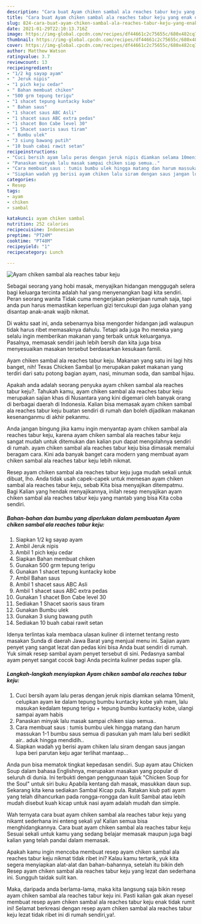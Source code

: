 ```yaml
---
description: "Cara buat Ayam chiken sambal ala reaches tabur keju yang enak dan Mudah Dibuat"
title: "Cara buat Ayam chiken sambal ala reaches tabur keju yang enak dan Mudah Dibuat"
slug: 824-cara-buat-ayam-chiken-sambal-ala-reaches-tabur-keju-yang-enak-dan-mudah-dibuat
date: 2021-01-29T22:10:13.716Z
image: https://img-global.cpcdn.com/recipes/df44661c2c75655c/680x482cq70/ayam-chiken-sambal-ala-reaches-tabur-keju-foto-resep-utama.jpg
thumbnail: https://img-global.cpcdn.com/recipes/df44661c2c75655c/680x482cq70/ayam-chiken-sambal-ala-reaches-tabur-keju-foto-resep-utama.jpg
cover: https://img-global.cpcdn.com/recipes/df44661c2c75655c/680x482cq70/ayam-chiken-sambal-ala-reaches-tabur-keju-foto-resep-utama.jpg
author: Matthew Watson
ratingvalue: 3.7
reviewcount: 13
recipeingredient:
- "1/2 kg sayap ayam"
- " Jeruk nipis"
- "1 pich keju cedar"
- " Bahan membuat chiken"
- "500 grm tepung terigu"
- "1 shacet tepung kuntacky kobe"
- " Bahan saus"
- "1 shacet saus ABC Asli"
- "1 shacet saus ABC extra pedas"
- "1 shacet Bon Cabe level 30"
- "1 Shacet saoris saus tiram"
- " Bumbu ulek"
- "3 siung bawang putih"
- "10 buah cabai rawit setan"
recipeinstructions:
- "Cuci bersih ayam lalu peras dengan jeruk nipis diamkan selama 10menit, celupkan ayam ke dalam tepung bumbu kuntacky kobe yah mam, lalu masukan kedalam tepung terigu + tepung bumbu kuntacky kobe, ulangi sampai ayam habis"
- "Panaskan minyak lalu masak sampai chiken siap semua.."
- "Cara membuat saus : tumis bumbu ulek hingga matang dan harum massukan 1-1 bumbu saus semua di pasukan yah mam lalu beri sedikit air.. aduk hingga mendidih.."
- "Siapkan wadah yg berisi ayam chiken lalu siram dengan saus jangan lupa beri parutan keju agar terlihat mantaap..."
categories:
- Resep
tags:
- ayam
- chiken
- sambal

katakunci: ayam chiken sambal 
nutrition: 252 calories
recipecuisine: Indonesian
preptime: "PT24M"
cooktime: "PT48M"
recipeyield: "1"
recipecategory: Lunch

---
```



![Ayam chiken sambal ala reaches tabur keju](https://img-global.cpcdn.com/recipes/df44661c2c75655c/680x482cq70/ayam-chiken-sambal-ala-reaches-tabur-keju-foto-resep-utama.jpg)

Sebagai seorang yang hobi masak, menyajikan hidangan menggugah selera bagi keluarga tercinta adalah hal yang menyenangkan bagi kita sendiri. Peran seorang  wanita Tidak cuma mengerjakan pekerjaan rumah saja, tapi anda pun harus memastikan keperluan gizi tercukupi dan juga olahan yang disantap anak-anak wajib nikmat.

Di waktu  saat ini, anda sebenarnya bisa mengorder hidangan jadi walaupun tidak harus ribet memasaknya dahulu. Tetapi ada juga lho mereka yang selalu ingin memberikan makanan yang terbaik untuk keluarganya. Pasalnya, memasak sendiri jauh lebih bersih dan kita juga bisa menyesuaikan masakan tersebut berdasarkan kesukaan famili. 

Ayam chiken sambal ala reaches tabur keju. Makanan yang satu ini lagi hits banget, nih! Texas Chicken Sambal Ijo merupakan paket makanan yang terdiri dari satu potong bagian ayam, nasi, minuman soda, dan sambal hijau.

Apakah anda adalah seorang penyuka ayam chiken sambal ala reaches tabur keju?. Tahukah kamu, ayam chiken sambal ala reaches tabur keju merupakan sajian khas di Nusantara yang kini digemari oleh banyak orang di berbagai daerah di Indonesia. Kalian bisa memasak ayam chiken sambal ala reaches tabur keju buatan sendiri di rumah dan boleh dijadikan makanan kesenanganmu di akhir pekanmu.

Anda jangan bingung jika kamu ingin menyantap ayam chiken sambal ala reaches tabur keju, karena ayam chiken sambal ala reaches tabur keju sangat mudah untuk ditemukan dan kalian pun dapat mengolahnya sendiri di rumah. ayam chiken sambal ala reaches tabur keju bisa dimasak memalui beragam cara. Kini ada banyak banget cara modern yang membuat ayam chiken sambal ala reaches tabur keju lebih nikmat.

Resep ayam chiken sambal ala reaches tabur keju juga mudah sekali untuk dibuat, lho. Anda tidak usah capek-capek untuk memesan ayam chiken sambal ala reaches tabur keju, sebab Kita bisa menyajikan ditempatmu. Bagi Kalian yang hendak menyajikannya, inilah resep menyajikan ayam chiken sambal ala reaches tabur keju yang mantab yang bisa Kita coba sendiri.

<!--inarticleads1-->

##### Bahan-bahan dan bumbu yang diperlukan dalam pembuatan Ayam chiken sambal ala reaches tabur keju:

1. Siapkan 1/2 kg sayap ayam
1. Ambil  Jeruk nipis
1. Ambil 1 pich keju cedar
1. Siapkan  Bahan membuat chiken
1. Gunakan 500 grm tepung terigu
1. Gunakan 1 shacet tepung kuntacky kobe
1. Ambil  Bahan saus
1. Ambil 1 shacet saus ABC Asli
1. Ambil 1 shacet saus ABC extra pedas
1. Gunakan 1 shacet Bon Cabe level 30
1. Sediakan 1 Shacet saoris saus tiram
1. Gunakan  Bumbu ulek
1. Gunakan 3 siung bawang putih
1. Sediakan 10 buah cabai rawit setan


Idenya terlintas kala membaca ulasan kuliner di internet tentang resto masakan Sunda di daerah Jawa Barat yang menjual menu ini. Sajian ayam penyet yang sangat lezat dan pedas kini bisa Anda buat sendiri di rumah. Yuk simak resep sambal ayam penyet tersebut di sini. Pedasnya sambal ayam penyet sangat cocok bagi Anda pecinta kuliner pedas super gila. 

<!--inarticleads2-->

##### Langkah-langkah menyiapkan Ayam chiken sambal ala reaches tabur keju:

1. Cuci bersih ayam lalu peras dengan jeruk nipis diamkan selama 10menit, celupkan ayam ke dalam tepung bumbu kuntacky kobe yah mam, lalu masukan kedalam tepung terigu + tepung bumbu kuntacky kobe, ulangi sampai ayam habis
1. Panaskan minyak lalu masak sampai chiken siap semua..
1. Cara membuat saus : tumis bumbu ulek hingga matang dan harum massukan 1-1 bumbu saus semua di pasukan yah mam lalu beri sedikit air.. aduk hingga mendidih..
1. Siapkan wadah yg berisi ayam chiken lalu siram dengan saus jangan lupa beri parutan keju agar terlihat mantaap...


Anda pun bisa mematok tingkat kepedasan sendiri. Sup ayam atau Chicken Soup dalam bahasa Englishnya, merupakan masakan yang popular di seluruh di dunia. Ini terbukti dengan penggunaan tajuk &#34;Chicken Soup for the Soul&#34; untuk siri buku Apabila kentang dah masak, masukkan daun sup. Sekarang kita kena sediakan Sambal Kicap pula. Ratakan kiub pati ayam yang telah dihancurkan pada rongga-rongga dan kulit Sambal atau lebih mudah disebut kuah kicap untuk nasi ayam adalah mudah dan simple. 

Wah ternyata cara buat ayam chiken sambal ala reaches tabur keju yang nikamt sederhana ini enteng sekali ya! Kalian semua bisa menghidangkannya. Cara buat ayam chiken sambal ala reaches tabur keju Sesuai sekali untuk kamu yang sedang belajar memasak maupun juga bagi kalian yang telah pandai dalam memasak.

Apakah kamu ingin mencoba membuat resep ayam chiken sambal ala reaches tabur keju nikmat tidak ribet ini? Kalau kamu tertarik, yuk kita segera menyiapkan alat-alat dan bahan-bahannya, setelah itu bikin deh Resep ayam chiken sambal ala reaches tabur keju yang lezat dan sederhana ini. Sungguh taidak sulit kan. 

Maka, daripada anda berlama-lama, maka kita langsung saja bikin resep ayam chiken sambal ala reaches tabur keju ini. Pasti kalian gak akan nyesel membuat resep ayam chiken sambal ala reaches tabur keju enak tidak rumit ini! Selamat berkreasi dengan resep ayam chiken sambal ala reaches tabur keju lezat tidak ribet ini di rumah sendiri,ya!.

